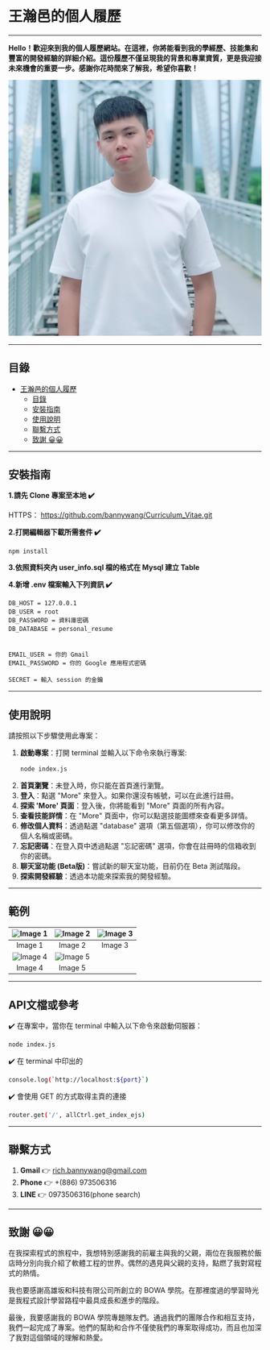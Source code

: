 # 王瀚邑的個人履歷

---

**Hello！歡迎來到我的個人履歷網站。在這裡，你將能看到我的學經歷、技能集和豐富的開發經驗的詳細介紹。這份履歷不僅呈現我的背景和專業資質，更是我迎接未來機會的重要一步。感謝你花時間來了解我，希望你喜歡！**

![王瀚邑的照片或相關圖片](./assets/img/banny.jpg)

---

## 目錄

- [王瀚邑的個人履歷](#王瀚邑的個人履歷)
  - [目錄](#目錄)
  - [安裝指南](#安裝指南)
  - [使用說明](#使用說明)
  - [聯繫方式](#聯繫方式)
  - [致謝 😀😀](#致謝-)

---

## 安裝指南

**1.請先 Clone 專案至本地 ✔️**

HTTPS：
https://github.com/bannywang/Curriculum_Vitae.git

**2.打開編輯器下載所需套件 ✔️**

```npm install```

**3.依照資料夾內 user_info.sql 檔的格式在 Mysql 建立 Table**

**4.新增 .env 檔案輸入下列資訊 ✔️**

``` sh 
DB_HOST = 127.0.0.1
DB_USER = root
DB_PASSWORD = 資料庫密碼
DB_DATABASE = personal_resume


EMAIL_USER = 你的 Gmail
EMAIL_PASSWORD = 你的 Google 應用程式密碼

SECRET = 輸入 session 的金鑰
```

---

## 使用說明

請按照以下步驟使用此專案：

1. **啟動專案**：打開 terminal 並輸入以下命令來執行專案:
   ```sh
   node index.js
2. **首頁瀏覽**：未登入時，你只能在首頁進行瀏覽。
3. **登入**：點選 "More" 來登入。如果你還沒有帳號，可以在此進行註冊。
4. **探索 'More' 頁面**：登入後，你將能看到 "More" 頁面的所有內容。
5. **查看技能詳情**：在 "More" 頁面中，你可以點選技能圖標來查看更多詳情。
6. **修改個人資料**：透過點選 "database" 選項（第五個選項），你可以修改你的個人名稱或密碼。
7. **忘記密碼**：在登入頁中透過點選 "忘記密碼" 選項，你會在註冊時的信箱收到你的密碼。
8. **聊天室功能 (Beta版)**：嘗試新的聊天室功能，目前仍在 Beta 測試階段。
9. **探索開發經驗**：透過本功能來探索我的開發經驗。

---

## 範例

| ![Image 1](./assets/product_example/img%20(1).jpg) | ![Image 2](./assets/product_example/img%20(2).jpg) | ![Image 3](./assets/product_example/img%20(3).jpg) |
|:-------------------------------------------------:|:-------------------------------------------------:|:-------------------------------------------------:|
|                       Image 1                      |                       Image 2                      |                       Image 3                      |
| ![Image 4](./assets/product_example/img%20(4).jpg) | ![Image 5](./assets/product_example/img%20(5).jpg) |                                                  |
|                       Image 4                      |                       Image 5                      |                                                  |


---

## API文檔或參考

✔️ 在專案中，當你在 terminal 中輸入以下命令來啟動伺服器：

```sh
node index.js
```

✔️ 在 terminal 中印出的 

```sh
console.log(`http://localhost:${port}`)
```

✔️ 會使用 GET 的方式取得主頁的連接

```sh
router.get('/', allCtrl.get_index_ejs)
```

---
## 聯繫方式

1. **Gmail** 👉 rich.bannywang@gmail.com
2. **Phone** 👉 +(886) 973506316
3. **LINE** 👉 0973506316(phone search)

---

## 致謝 😀😀

在我探索程式的旅程中，我想特別感謝我的前雇主與我的父親，兩位在我服務於飯店時分別向我介紹了軟體工程的世界。偶然的遇見與父親的支持，點燃了我對寫程式的熱情。

我也要感謝高雄坂和科技有限公司所創立的 BOWA 學院。在那裡度過的學習時光是我程式設計學習路程中最具成長和進步的階段。

最後，我要感謝我的 BOWA 學院專題隊友們。通過我們的團隊合作和相互支持，我們一起完成了專案。他們的幫助和合作不僅使我們的專案取得成功，而且也加深了我對這個領域的理解和熱愛。

